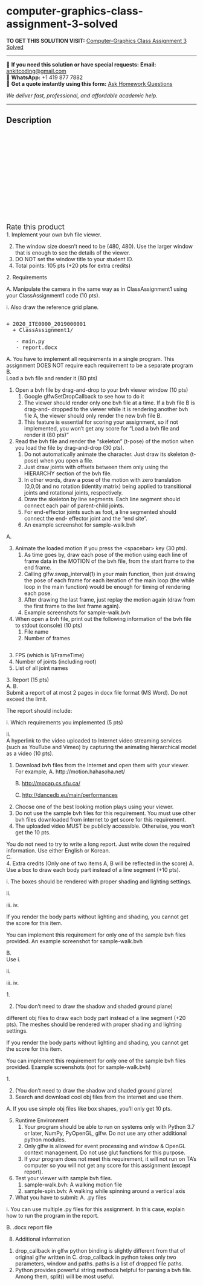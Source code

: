 # computer-graphics-class-assignment-3-solved
**TO GET THIS SOLUTION VISIT:** [Computer-Graphics Class Assignment 3 Solved](https://www.ankitcodinghub.com/product/computer-graphics-class-assignment-3-solved/)


---

📩 **If you need this solution or have special requests:** **Email:** ankitcoding@gmail.com  
📱 **WhatsApp:** +1 419 877 7882  
📄 **Get a quote instantly using this form:** [Ask Homework Questions](https://www.ankitcodinghub.com/services/ask-homework-questions/)

*We deliver fast, professional, and affordable academic help.*

---

<h2>Description</h2>



<div class="kk-star-ratings kksr-auto kksr-align-center kksr-valign-top" data-payload="{&quot;align&quot;:&quot;center&quot;,&quot;id&quot;:&quot;99643&quot;,&quot;slug&quot;:&quot;default&quot;,&quot;valign&quot;:&quot;top&quot;,&quot;ignore&quot;:&quot;&quot;,&quot;reference&quot;:&quot;auto&quot;,&quot;class&quot;:&quot;&quot;,&quot;count&quot;:&quot;0&quot;,&quot;legendonly&quot;:&quot;&quot;,&quot;readonly&quot;:&quot;&quot;,&quot;score&quot;:&quot;0&quot;,&quot;starsonly&quot;:&quot;&quot;,&quot;best&quot;:&quot;5&quot;,&quot;gap&quot;:&quot;4&quot;,&quot;greet&quot;:&quot;Rate this product&quot;,&quot;legend&quot;:&quot;0\/5 - (0 votes)&quot;,&quot;size&quot;:&quot;24&quot;,&quot;title&quot;:&quot;Computer-Graphics Class Assignment 3 Solved&quot;,&quot;width&quot;:&quot;0&quot;,&quot;_legend&quot;:&quot;{score}\/{best} - ({count} {votes})&quot;,&quot;font_factor&quot;:&quot;1.25&quot;}">

<div class="kksr-stars">

<div class="kksr-stars-inactive">
            <div class="kksr-star" data-star="1" style="padding-right: 4px">


<div class="kksr-icon" style="width: 24px; height: 24px;"></div>
        </div>
            <div class="kksr-star" data-star="2" style="padding-right: 4px">


<div class="kksr-icon" style="width: 24px; height: 24px;"></div>
        </div>
            <div class="kksr-star" data-star="3" style="padding-right: 4px">


<div class="kksr-icon" style="width: 24px; height: 24px;"></div>
        </div>
            <div class="kksr-star" data-star="4" style="padding-right: 4px">


<div class="kksr-icon" style="width: 24px; height: 24px;"></div>
        </div>
            <div class="kksr-star" data-star="5" style="padding-right: 4px">


<div class="kksr-icon" style="width: 24px; height: 24px;"></div>
        </div>
    </div>

<div class="kksr-stars-active" style="width: 0px;">
            <div class="kksr-star" style="padding-right: 4px">


<div class="kksr-icon" style="width: 24px; height: 24px;"></div>
        </div>
            <div class="kksr-star" style="padding-right: 4px">


<div class="kksr-icon" style="width: 24px; height: 24px;"></div>
        </div>
            <div class="kksr-star" style="padding-right: 4px">


<div class="kksr-icon" style="width: 24px; height: 24px;"></div>
        </div>
            <div class="kksr-star" style="padding-right: 4px">


<div class="kksr-icon" style="width: 24px; height: 24px;"></div>
        </div>
            <div class="kksr-star" style="padding-right: 4px">


<div class="kksr-icon" style="width: 24px; height: 24px;"></div>
        </div>
    </div>
</div>


<div class="kksr-legend" style="font-size: 19.2px;">
            <span class="kksr-muted">Rate this product</span>
    </div>
    </div>
<div class="page" title="Page 1">
<div class="layoutArea">
<div class="column">
1. Implement your own bvh file viewer.

<ol start="2">
<li>The window size doesn’t need to be (480, 480). Use the larger window that is enough to see the details of the viewer.</li>
<li>DO NOT set the window title to your student ID.</li>
<li>Total points: 105 pts (+20 pts for extra credits)</li>
</ol>
2. Requirements

A. Manipulate the camera in the same way as in ClassAssignment1 using your ClassAssignment1 code (10 pts).

i. Also draw the reference grid plane.

</div>
</div>
<div class="layoutArea">
<div class="column">
<pre>+ 2020_ITE0000_2019000001
  + ClassAssignment1/
</pre>
<pre>   - main.py
   - report.docx
</pre>
</div>
</div>
<div class="layoutArea">
<div class="column">
A. You have to implement all requirements in a single program. This assignment DOES NOT require each requirement to be a separate program

</div>
</div>
</div>
<div class="page" title="Page 2">
<div class="layoutArea">
<div class="column">
B.

</div>
<div class="column">
Load a bvh file and render it (80 pts)

<ol>
<li>Open a bvh file by drag-and-drop to your bvh viewer window (10 pts)
<ol>
<li>Google glfwSetDropCallback to see how to do it</li>
<li>The viewer should render only one bvh file at a time. If a bvh file B is drag-and- dropped to the viewer while it is rendering another bvh file A, the viewer should only render the new bvh file B.</li>
<li>This feature is essential for scoring your assignment, so if not implemented, you won’t get any score for “Load a bvh file and render it (80 pts)”</li>
</ol>
</li>
<li>Read the bvh file and render the “skeleton” (t-pose) of the motion when you load the file by drag-and-drop (30 pts).
<ol>
<li>Do not automatically animate the character. Just draw its skeleton (t-pose) when you open a file.</li>
<li>Just draw joints with offsets between them only using the HIERARCHY section of the bvh file.</li>
<li>In other words, draw a pose of the motion with zero translation (0,0,0) and no rotation (identity matrix) being applied to transitional joints and rotational joints, respectively.</li>
<li>Draw the skeleton by line segments. Each line segment should connect each pair of parent-child joints.</li>
<li>For end-effector joints such as foot, a line segmented should connect the end- effector joint and the “end site”.</li>
<li>An example screenshot for sample-walk.bvh</li>
</ol>
</li>
</ol>
</div>
</div>
</div>
<div class="page" title="Page 3">
<div class="layoutArea">
<div class="column">
A.

<ol start="3">
<li>Animate the loaded motion if you press the &lt;spacebar&gt; key (30 pts).
<ol>
<li>As time goes by, draw each pose of the motion using each line of frame data in the MOTION of the bvh file, from the start frame to the end frame.</li>
<li>Calling glfw.swap_interval(1) in your main function, then just drawing the pose of each frame for each iteration of the main loop (the while loop in the main function) would be enough for timing of rendering each pose.</li>
<li>After drawing the last frame, just replay the motion again (draw from the first frame to the last frame again).</li>
<li>Example screenshots for sample-walk.bvh</li>
</ol>
</li>
<li>When open a bvh file, print out the following information of the bvh file to stdout (console) (10 pts)
<ol>
<li>File name</li>
<li>Number of frames</li>
</ol>
</li>
</ol>
</div>
</div>
</div>
<div class="page" title="Page 4">
<div class="layoutArea">
<div class="column">
<ol start="3">
<li>FPS (which is 1/FrameTime)</li>
<li>Number of joints (including root)</li>
<li>List of all joint names</li>
</ol>
3. Report (15 pts)

</div>
</div>
<div class="layoutArea">
<div class="column">
A. B.

</div>
<div class="column">
Submit a report of at most 2 pages in docx file format (MS Word). Do not exceed the limit.

The report should include:

i. Which requirements you implemented (5 pts)

</div>
</div>
<div class="layoutArea">
<div class="column">
ii.

</div>
<div class="column">
A hyperlink to the video uploaded to Internet video streaming services (such as YouTube and Vimeo) by capturing the animating hierarchical model as a video (10 pts).

<ol>
<li>Download bvh files from the Internet and open them with your viewer. For example, A. http://motion.hahasoha.net/

B. http://mocap.cs.sfu.ca/

C. http://dancedb.eu/main/performances</li>
<li>Choose one of the best looking motion plays using your viewer.</li>
<li>Do not use the sample bvh files for this requirement. You must use other bvh files downloaded from internet to get score for this requirement.</li>
<li>The uploaded video MUST be publicly accessible. Otherwise, you won’t get the 10 pts.</li>
</ol>
You do not need to try to write a long report. Just write down the required information. Use either English or Korean.

</div>
</div>
<div class="layoutArea">
<div class="column">
C.

</div>
</div>
<div class="layoutArea">
<div class="column">
4. Extra credits (Only one of two items A, B will be reflected in the score) A. Use a box to draw each body part instead of a line segment (+10 pts).

i. The boxes should be rendered with proper shading and lighting settings.

</div>
</div>
</div>
<div class="page" title="Page 5">
<div class="layoutArea">
<div class="column">
ii.

iii. iv.

</div>
<div class="column">
If you render the body parts without lighting and shading, you cannot get the score for this item.

You can implement this requirement for only one of the sample bvh files provided. An example screenshot for sample-walk.bvh

</div>
</div>
<div class="layoutArea">
<div class="column">
B.

</div>
<div class="column">
Use i.

ii.

iii. iv.

</div>
<div class="column">
1.

2. (You don’t need to draw the shadow and shaded ground plane)

different obj files to draw each body part instead of a line segment (+20 pts). The meshes should be rendered with proper shading and lighting settings.

If you render the body parts without lighting and shading, you cannot get the score for this item.

You can implement this requirement for only one of the sample bvh files provided. Example screenshots (not for sample-walk.bvh)

</div>
</div>
<div class="layoutArea">
<div class="column">
1.

<ol start="2">
<li>(You don’t need to draw the shadow and shaded ground plane)</li>
<li>Search and download cool obj files from the internet and use them.</li>
</ol>
A. If you use simple obj files like box shapes, you’ll only get 10 pts.

</div>
</div>
</div>
<div class="page" title="Page 6">
<div class="layoutArea">
<div class="column">
<ol start="5">
<li>Runtime Environment
<ol>
<li>Your program should be able to run on systems only with Python 3.7 or later, NumPy, PyOpenGL, glfw. Do not use any other additional python modules.</li>
<li>Only glfw is allowed for event processing and window &amp; OpenGL context management. Do not use glut functions for this purpose.</li>
<li>If your program does not meet this requirement, it will not run on TA’s computer so you will not get any score for this assignment (except report).</li>
</ol>
</li>
<li>Test your viewer with sample bvh files.
<ol>
<li>sample-walk.bvh: A walking motion file</li>
<li>sample-spin.bvh: A walking while spinning around a vertical axis</li>
</ol>
</li>
<li>What you have to submit: A. .py files</li>
</ol>
i. You can use multiple .py files for this assignment. In this case, explain how to run the program in the report.

B. .docx report file

8. Additional information

<ol>
<li>drop_callback in glfw python binding is slightly different from that of original glfw written in C. drop_callback in python takes only two parameters, window and paths. paths is a list of dropped file paths.</li>
<li>Python provides powerful string methods helpful for parsing a bvh file. Among them, split() will be most useful.</li>
</ol>
</div>
</div>
</div>
